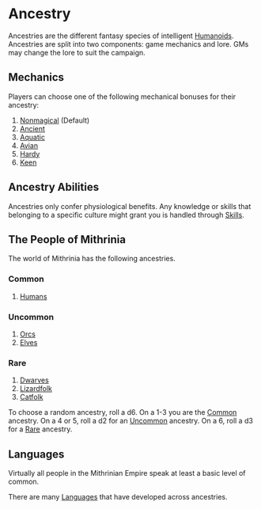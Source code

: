 # Ancestry

Ancestries are the different fantasy species of intelligent [Humanoids](../../Resources%20for%20GMs/Creature%20Types/Humanoid.md). Ancestries are split into two components: game mechanics and lore. GMs may change the lore to suit the campaign.

## Mechanics

Players can choose one of the following mechanical bonuses for their ancestry:

1. [Nonmagical](Mechanical/Nonmagical.md) (Default)
2. [Ancient](Mechanical/Ancient.md)
3. [Aquatic](Mechanical/Aquatic.md)
4. [Avian](Mechanical/Avian.md)
5. [Hardy](Mechanical/Hardy.md)
6. [Keen](Mechanical/Keen.md)

## Ancestry Abilities

Ancestries only confer physiological benefits. Any knowledge or skills that belonging to a specific culture might grant you is handled through [Skills](../Skills/Skills.md).

## The People of Mithrinia

The world of Mithrinia has the following ancestries.

### Common

1. [Humans](The%20People%20of%20Mithrinia/Humans.md)

### Uncommon

1. [Orcs](The%20People%20of%20Mithrinia/Orcs.md)
2. [Elves](The%20People%20of%20Mithrinia/Elves.md)

### Rare

1. [Dwarves](The%20People%20of%20Mithrinia/Dwarves.md)
2. [Lizardfolk](The%20People%20of%20Mithrinia/Lizardfolk.md)
3. [Catfolk](The%20People%20of%20Mithrinia/Catfolk.md)

To choose a random ancestry, roll a d6. On a 1-3 you are the [Common](Ancestry.md#Common) ancestry. On a 4 or 5, roll a d2 for an [Uncommon](Ancestry.md#Uncommon) ancestry. On a 6, roll a d3 for a [Rare](Ancestry.md#Rare) ancestry.

## Languages

Virtually all people in the Mithrinian Empire speak at least a basic level of common.

There are many [Languages](The%20People%20of%20Mithrinia/Languages/Languages.md) that have developed across ancestries.
